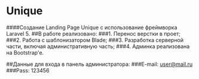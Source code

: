 # Unique

####Создание Landing Page Unique с использование фреймворка Laravel 5.
##В работе реализовано:
###1. Перенос верстки в проет;
###2. Работа с шаблонизатором Blade;
###3. Разработка серверной части, включая административную часть;
###4. Админка реализована на Bootstrap'e.


##Данные для входа в панель администратора:
###E-mail: user@mail.ru
###Pass: 123456